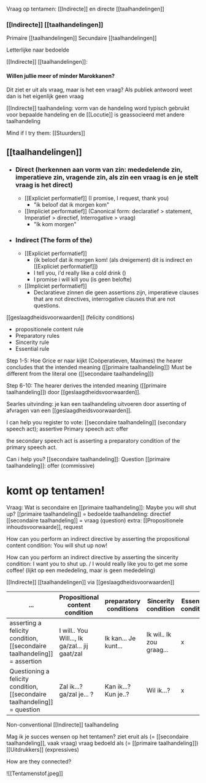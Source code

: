 
Vraag op tentamen:
[[Indirecte]] en directe [[taalhandelingen]]


### [[Indirecte]] [[taalhandelingen]]


Primaire [[taalhandelingen]]
Secundaire [[taalhandelingen]]

Letterlijke naar bedoelde


[[Indirecte]] [[taalhandelingen]]:
#### Willen jullie meer of minder Marokkanen?
Dit ziet er uit als vraag, maar is het een vraag?
Als publiek antwoord weet dan is het eigenlijk geen vraag


[[Indirecte]] taalhandeling: vorm van de handeling word typisch gebruikt voor bepaalde handeling en de [[Locutie]] is geassocieerd met andere taalhandeling

Mind if I try them: [[Stuurders]]




## [[taalhandelingen]]
- ### Direct (herkennen aan vorm van zin: mededelende zin, imperatieve zin, vragende zin, als zin een vraag is en je stelt vraag is het direct)
	- [[Expliciet performatief]] (I promise, I request, thank you)
		- "ik beloof dat ik morgen kom"
	- [[Impliciet performatief]] (Canonical form: declaratief > statement, Imperatief > directief, Interrogative > vraag)
		- "Ik kom morgen"
- ### Indirect (The form of the)
	- [[Expliciet performatief]]
		- (ik beloof dat ik morgen kom! (als dreigement) dit is indirect en [[Expliciet performatief]])
		- I tell you, i'd really like a cold drink ()
		- I promise i will kill you (is geen belofte)
	- [[Impliciet performatief]]
		- Declaratieve zinnen die geen assertions zijn, imperatieve clauses that are not directives, interrogative clauses that are not questions.



[[geslaagdheidsvoorwaarden]] (felicity conditions)
- propositionele content rule
- Preparatory rules
- Sincerity rule
- Essential rule


Step 1-5: Hoe Grice er naar kijkt (Coöperatieven, Maximes) the hearer concludes that the intended meaning ([[primaire taalhandeling]]) Must be different from the literal one ([[secondaire taalhandeling]])

Step 6-10: The hearer derives the intended meaning ([[primaire taalhandeling]]) door [[geslaagdheidsvoorwaarden]]. 



Searles uitvinding: je kan een taalhandeling uitvoeren door asserting of afvragen van een [[geslaagdheidsvoorwaarden]]. 


I can help you register to vote:
[[secondaire taalhandeling]] (secondary speech act); assertive
Primary speech act: offer

the secondary speech act is asserting a preparatory condition of the primary speech act.


Can i help you?
[[secondaire taalhandeling]]: Question
[[primaire taalhandeling]]: offer (commissive)



# komt op tentamen!
Vraag: Wat is secondaire en [[primaire taalhandeling]]: Maybe you will shut up?
[[primaire taalhandeling]] = bedoelde taalhandeling: directief
[[secondaire taalhandeling]] = vraag (question)
extra: [[Propositionele inhoudsvoorwaarde]], request

How can you perform an indirect directive by asserting the propositional content condition:
You will shut up now!

How can you perform an indirect directive by asserting the sincerity condition:
I want you to shut up. / I would really like you to get me some coffee!
(lijkt op een mededeling, maar is geen mededeling)


[[Indirecte]] [[taalhandelingen]] via [[geslaagdheidsvoorwaarden]]

| ...                                                                   | Propositional content condition                 | preparatory conditions | Sincerity condition      | Essential condition |
| --------------------------------------------------------------------- | ----------------------------------------------- | ---------------------- | ------------------------ | ------------------- |
| asserting a felicity condition, [[secondaire taalhandeling]] = assertion  | I will.. You Will..., Ik ga/zal... jij gaat/zal | Ik kan... Je kunt...   | Ik wil.. Ik zou graag... | x                   |
| Questioning a felicity condition, [[secondaire taalhandeling]] = question | Zal ik...? ga/zal je... ?                       | Kan ik...? Kun je..?   | Wil ik...?               | x                    |



Non-conventional [[Indirecte]] taalhandeling

Mag ik je succes wensen op het tentamen?
ziet eruit als (= [[secondaire taalhandeling]], vaak vraag)
	vraag
bedoeld als (= [[primaire taalhandeling]])
	[[Uitdrukkers]] (expressives)

How are they connected?

![[Tentamenstof.jpeg]]


